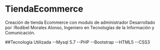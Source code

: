 # TiendaEcommerce
Creación de tienda Ecommerce con modulo de administrador 
Desarrollado por :Rodibel Morales Alonso, Ingeniero en Tecnologías de la Información y Comunicación.

##Tecnología Utilizada
    --Mysql 5.7
    --PHP 
    --Bootstrap
    --HTML5
    --CSS3

